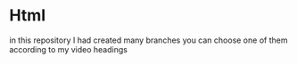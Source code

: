 # Html
in this repository I had created many 
branches you can choose one of them
according to my video headings 
